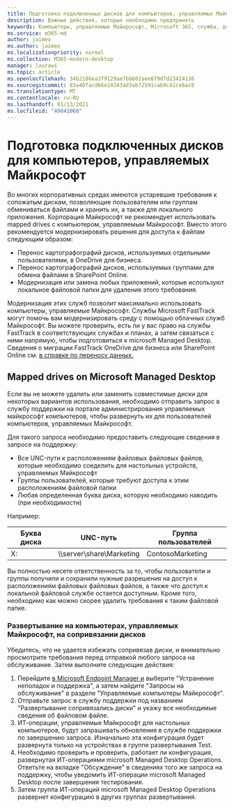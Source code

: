 ```yaml
---
title: Подготовка подключенных дисков для компьютеров, управляемых Майкрософт
description: Важные действия, которые необходимо предпринять
keywords: Компьютеры, управляемые Майкрософт, Microsoft 365, служба, документация
ms.service: m365-md
author: jaimeo
ms.author: jaimeo
ms.localizationpriority: normal
ms.collection: M365-modern-desktop
manager: laurawi
ms.topic: article
ms.openlocfilehash: 34b2186ea3f9129ae7bb602aee879d7d23424136
ms.sourcegitcommit: 83a40facd66e14343ad3ab72591cab9c41ce6ac0
ms.translationtype: MT
ms.contentlocale: ru-RU
ms.lasthandoff: 01/13/2021
ms.locfileid: "49841068"
---
```

#  <a name="prepare-mapped-drives-for-microsoft-managed-desktop"></a>Подготовка подключенных дисков для компьютеров, управляемых Майкрософт

Во многих корпоративных средах имеются устаревшие требования к сопожатым дискам, позволяющие пользователям или группам обмениваться файлами и хранить их, а также для локального приложения. Корпорация Майкрософт не рекомендует использовать mapped drives с компьютером, управляемым Майкрософт. Вместо этого рекомендуется модернизировать решения для доступа к файлам следующим образом:
  
- Перенос картографографий дисков, используемых отдельными пользователями, в OneDrive для бизнеса. 
- Перенос картографографий дисков, используемых группами для обмена файлами в SharePoint Online. 
- Модернизация или замена любых приложений, которые используют локальное файловой папки для удаления этого требования.
  
Модернизация этих служб позволит максимально использовать компьютеры, управляемые Майкрософт. Службы Microsoft FastTrack могут помочь вам модернизировать среду с помощью облачных служб Майкрософт. Вы можете проверить, есть ли у вас [](https://docs.microsoft.com/fasttrack/m365-eligible-services-and-plans) право на службы FastTrack в соответствующих службах и планах, а затем связаться с ними напрямую, чтобы подготовиться к microsoft Managed Desktop. Сведения о миграции FastTrack OneDrive для бизнеса или SharePoint Online см. [в справке по переносу данных.](https://docs.microsoft.com/fasttrack/o365-data-migration)

## <a name="mapped-drives-on-microsoft-managed-desktop"></a>Mapped drives on Microsoft Managed Desktop
 
Если вы не можете удалить или заменить совместимые диски для некоторых вариантов использования, необходимо отправить запрос в службу поддержки на портале администрирования управляемых майкрософт компьютеров, чтобы развернуть их для пользователей компьютеров, управляемых Майкрософт.
    
Для такого запроса необходимо предоставить следующие сведения в запросе на поддержку: 

- Все UNC-пути к расположениям файловых файловых файлов, которые необходимо соеделить для настольных устройств, управляемых Майкрософт 
- Группы пользователей, которые требуют доступа к этим расположениям файловой папки 
- Любая определенная буква диска, которую необходимо наводить (при необходимости)

Например:

| Буква диска | UNC-путь | Группа пользователей |
|--------------|----------|------------|
| X:  | \\\server\share\Marketing | ContosoMarketing |

Вы полностью несете ответственность за то, чтобы пользователи и группы получили и сохранили нужные разрешения на доступ к расположениям файловых файловых файлов, а также что доступ к локальной файловой службе остается доступным. Кроме того, необходимо как можно скорее удалить требования к таким файловой папке.

### <a name="to-have-mapped-drives-deployed-in-microsoft-managed-desktop"></a>Развертывание на компьютерах, управляемых Майкрософт, на сопривязании дисков
 
Убедитесь, что не удается избежать сопривязав диски, и внимательно просмотрите требования перед отправкой любого запроса на обслуживание. Затем выполните следующие действия:

1. Перейдите [в Microsoft Endpoint Manager и](https://endpoint.microsoft.com/) выберите "Устранение неполадок и поддержка", а затем найдите "Запросы на обслуживание" в разделе "Управляемые компьютеры Майкрософт".  
2. Отправьте запрос в службу поддержки под названием "Развертывание сопривязались диски" и укажу все необходимые сведения об файловом файле.  
3. ИТ-операции, управляемые Майкрософт для настольных компьютеров, будут запрашивать обновления в службе поддержки по завершению запроса. Изначально эта конфигурация будет развернута только на устройствах в группе развертывания Test.  
4. Необходимо проверить и проверить, работает ли конфигурация, развернутая ИТ-операциями microsoft Managed Desktop Operations. Ответьте на вкладке "Обсуждение" в сведениях того же запроса на поддержку, чтобы уведомить ИТ-операции microsoft Managed Desktop после завершения тестирования.  
5. Затем группа ИТ-операций microsoft Managed Desktop Operations развернет конфигурацию в других группах развертывания. 
